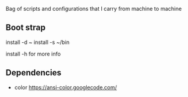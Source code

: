 Bag of scripts and configurations that I carry from machine to machine

Boot strap
----------
install -d ~
install -s ~/bin

install -h for more info

Dependencies
------------
* color https://ansi-color.googlecode.com/

